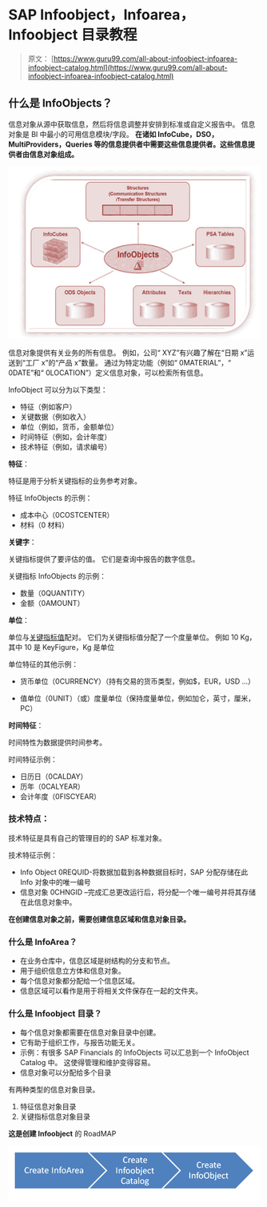 # SAP Infoobject，Infoarea，Infoobject 目录教程

> 原文： [https://www.guru99.com/all-about-infoobject-infoarea-infoobject-catalog.html](https://www.guru99.com/all-about-infoobject-infoarea-infoobject-catalog.html)

## 什么是 InfoObjects？

信息对象从源中获取信息，然后将信息调整并安排到标准或自定义报告中。 信息对象是 BI 中最小的可用信息模块/字段。 **在诸如 InfoCube，DSO，MultiProviders，Queries 等的信息提供者中需要这些信息提供者。这些信息提供者由信息对象组成。**

![](img/5dedde266859be7a3829a2eaf81507ff.png)

信息对象提供有关业务的所有信息。 例如，公司“ XYZ”有兴趣了解在“日期 x”运送到“工厂 x”的“产品 x”数量。 通过为特定功能（例如“ 0MATERIAL”，“ 0DATE”和“ 0LOCATION”）定义信息对象，可以检索所有信息。

InfoObject 可以分为以下类型：

*   特征（例如客户）
*   关键数据（例如收入）
*   单位（例如，货币，金额单位）
*   时间特征（例如，会计年度）
*   技术特征（例如，请求编号）

**特征**：

特征是用于分析关键指标的业务参考对象。

特征 InfoObjects 的示例：

*   成本中心（0COSTCENTER）
*   材料（0 材料）

**关键字**：

关键指标提供了要评估的值。 它们是查询中报告的数字信息。

关键指标 InfoObjects 的示例：

*   数量（0QUANTITY）
*   金额（0AMOUNT）

**单位**：

单位与[关键指标值](#1)配对。 它们为关键指标值分配了一个度量单位。 例如 10 Kg，其中 10 是 KeyFigure，Kg 是单位

单位特征的其他示例：

*   货币单位（0CURRENCY）（持有交易的货币类型，例如$，EUR，USD ...）

*   值单位（0UNIT）（或）度量单位（保持度量单位，例如加仑，英寸，厘米，PC）

**时间特征**：

时间特性为数据提供时间参考。

时间特征示例：

*   日历日（0CALDAY）
*   历年（0CALYEAR）
*   会计年度（0FISCYEAR）

### 技术特点：

技术特征是具有自己的管理目的的 SAP 标准对象。

技术特征示例：

*   Info Object 0REQUID-将数据加载到各种数据目标时，SAP 分配存储在此 Info 对象中的唯一编号
*   信息对象 0CHNGID –完成汇总更改运行后，将分配一个唯一编号并将其存储在此信息对象中。

**在创建信息对象之前，需要创建信息区域和信息对象目录。**

### 什么是 InfoArea？

*   在业务仓库中，信息区域是树结构的分支和节点。
*   用于组织信息立方体和信息对象。
*   每个信息对象都分配给一个信息区域。
*   信息区域可以看作是用于将相关文件保存在一起的文件夹。

### 什么是 Infoobject 目录？

*   每个信息对象都需要在信息对象目录中创建。
*   它有助于组织工作，与报告功能无关。
*   示例：有很多 SAP Financials 的 InfoObjects 可以汇总到一个 InfoObject Catalog 中。 这使得管理和维护变得容易。
*   信息对象可以分配给多个目录

有两种类型的信息对象目录。

1.  特征信息对象目录
2.  关键指标信息对象目录

**这是创建 Infoobject** 的 RoadMAP

![](img/269f1905003e15734ebae5fa4f578ce5.png)